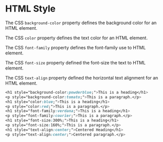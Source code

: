 # HTML Style

The CSS `background-color` property defines the background color for an HTML element.

The CSS `color` property defines the text color for an HTML element.

The CSS `font-family` property defines the font-family use to HTML element.

The CSS `font-size` property defined the font-size the text to HTML element.

The CSS `text-align` property defined the horizontal text alignment for an HTML element.

```css
<h1 style="background-color:powderblue;">This is a heading</h1>
<p style="background-color:tomato;">This is a paragraph.</p>
<h1 style="color:blue;">This is a heading</h1>
<p style="color:red;">This is a paragraph.</p>
<h1 style="font-family:verdana;">This is a heading</h1>
<p style="font-family:courier;">This is a paragraph.</p>
<h1 style="font-size:300%;">This is a heading</h1>
<p style="font-size:160%;">This is a paragraph.</p>
<h1 style="text-align:center;">Centered Heading</h1>
<p style="text-align:center;">Centered paragraph.</p>
```
